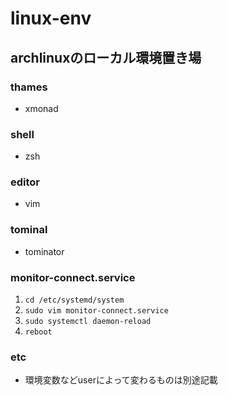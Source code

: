 # linux-env
## archlinuxのローカル環境置き場

### thames
- xmonad

### shell
- zsh

### editor
- vim

### tominal
- tominator

### monitor-connect.service
1. ```cd /etc/systemd/system```
2. ```sudo vim monitor-connect.service```
3. ```sudo systemctl daemon-reload```
4. ```reboot```

### etc
- 環境変数などuserによって変わるものは別途記載
